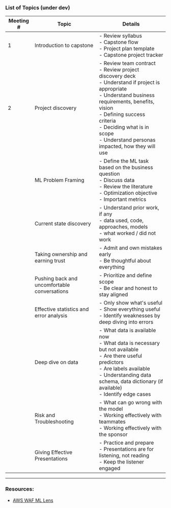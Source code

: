 ### List of Topics (under dev)

| Meeting #     | Topic      | Details |
| ----------- | ----------- | ----------- |
| 1 | Introduction to capstone     | - Review syllabus <br> - Capstone flow <br> - Project plan template <br> - Capstone project tracker |
| 2 | Project discovery | - Review team contract <br> - Review project discovery deck <br> - Understand if project is appropriate <br> - Understand business requirements, benefits, vision <br> - Defining success criteria <br> - Deciding what is in scope <br>  - Understand personas impacted, how they will use |
| | ML Problem Framing | - Define the ML task based on the business question <br>  - Discuss data <br> - Review the literature <br> - Optimization objective <br> - Important metrics|
| | Current state discovery | - Understand prior work, if any <br> - data used, code, approaches, models <br> - what worked / did not work|
| |  Taking ownership and earning trust  | - Admit and own mistakes early <br> - Be thoughtful about everything  |
| | Pushing back and uncomfortable conversations     |  - Prioritize and define scope <br> - Be clear and honest to stay aligned |
| |  Effective statistics and error analysis  |  - Only show what's useful <br> - Show everything useful <br> - Identify weaknesses by deep diving into errors  |
| | Deep dive on data     | - What data is available now <br> - What data is necessary but not available <br> - Are there useful predictors <br> - Are labels available <br> - Understanding data schema, data dictionary (if available) <br> - Identify edge cases|
| | Risk and Troubleshooting | - What can go wrong with the model <br> - Working effectively with teammates <br> - Working effectively with the sponsor|
| | Giving Effective Presentations | - Practice and prepare <br> - Presentations are for listening, not reading <br> - Keep the listener engaged |

---


### Resources:

- [AWS WAF ML Lens](https://docs.aws.amazon.com/pdfs/wellarchitected/latest/machine-learning-lens/wellarchitected-machine-learning-lens.pdf)
